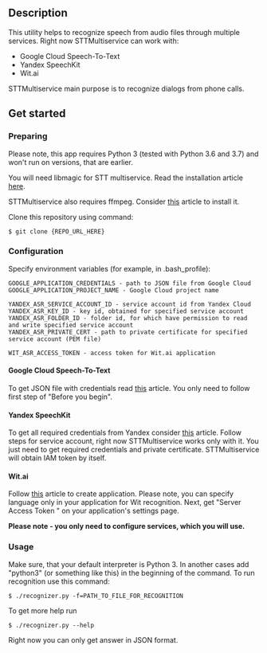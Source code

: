 ## Description
This utility helps to recognize speech from audio files through multiple services. Right now STTMultiservice can work with:
- Google Cloud Speech-To-Text
- Yandex SpeechKit
- Wit.ai

STTMultiservice main purpose is to recognize dialogs from phone calls.

## Get started

### Preparing

Please note, this app requires Python 3 (tested with Python 3.6 and 3.7) and won't run on versions, that are earlier.

You will need libmagic for STT multiservice. Read the installation article [here](https://github.com/ahupp/python-magic/blob/master/README.md#installation).

STTMultiservice also requires ffmpeg. Consider [this](https://github.com/adaptlearning/adapt_authoring/wiki/Installing-FFmpeg) article to install it.  

Clone this repository using command:

    $ git clone {REPO_URL_HERE}
    
### Configuration
    
Specify environment variables (for example, in .bash_profile):
```
GOOGLE_APPLICATION_CREDENTIALS - path to JSON file from Google Cloud
GOOGLE_APPLICATION_PROJECT_NAME - Google Cloud project name

YANDEX_ASR_SERVICE_ACCOUNT_ID - service account id from Yandex Cloud
YANDEX_ASR_KEY_ID - key id, obtained for specified service account
YANDEX_ASR_FOLDER_ID - folder id, for which have permission to read and write specified service account
YANDEX_ASR_PRIVATE_CERT - path to private certificate for specified service account (PEM file)

WIT_ASR_ACCESS_TOKEN - access token for Wit.ai application 
```

#### Google Cloud Speech-To-Text
To get JSON file with credentials read [this](https://cloud.google.com/speech-to-text/docs/quickstart-client-libraries#before-you-begin) article.
You only need to follow first step of "Before you begin".

#### Yandex SpeechKit
To get all required credentials from Yandex consider [this](https://cloud.yandex.com/docs/speechkit/quickstart#before-begin) article.
Follow steps for service account, right now STTMultiservice works only with it. You just need to get required credentials and private certificate. STTMultiservice will obtain IAM token by itself.

#### Wit.ai
Follow [this](https://wit.ai/docs/quickstart) article to create application. Please note, you can specify language only in your application for Wit recognition. Next, get "Server Access Token
" on your application's settings page.   

**Please note - you only need to configure services, which you will use.**

### Usage

Make sure, that your default interpreter is Python 3. In another cases add "python3" (or something like this) in the beginning of the command.
To run recognition use this command:

    $ ./recognizer.py -f=PATH_TO_FILE_FOR_RECOGNITION
    
To get more help run

    $ ./recognizer.py --help
    
Right now you can only get answer in JSON format.